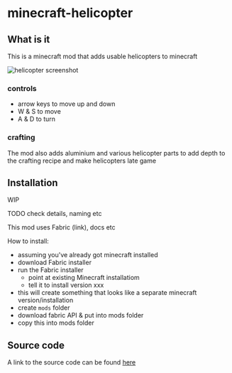 # minecraft-helicopter

## What is it
This is a minecraft mod that adds usable helicopters to minecraft

![helicopter screenshot](docs/screenshots.png)

### controls
- arrow keys to move up and down
- W & S to move
- A & D to turn

### crafting
The mod also adds aluminium and various helicopter parts to add depth
to the crafting recipe and make helicopters late game

## Installation
WIP

TODO check details, naming etc

This mod uses Fabric (link), docs etc

How to install:
- assuming you've already got minecraft installed
- download Fabric installer
- run the Fabric installer
  - point at existing Minecraft installatiom
  - tell it to install version xxx
- this will create something that looks like a separate minecraft version/installation
- create `mods` folder
- download fabric API & put into mods folder
- copy this into mods folder

## Source code
A link to the source code can be found [here](https://github.com/brunokirby/minecraft-helicopter)

